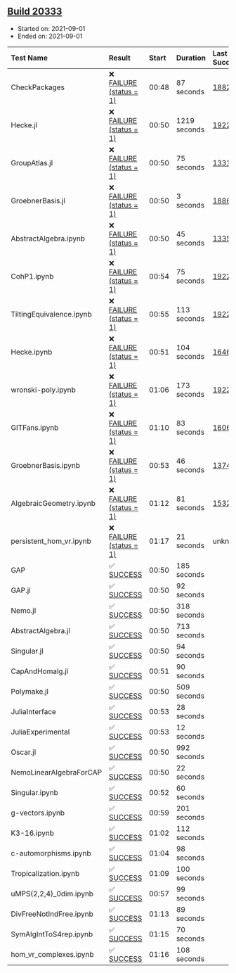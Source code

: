 ## [Build 20333](https://oscarci.mathematik.uni-kl.de/job/oscar/20333/)

* Started on: 2021-09-01
* Ended on: 2021-09-01

| Test Name    | Result | Start | Duration | Last Success | First Failure |
|:-------------|:-------|:------|:---------|:-------------|:--------------|
| CheckPackages | ❌ [FAILURE (status = 1)](https://oscarci.mathematik.uni-kl.de/job/oscar/20333/artifact/logs/build-20333/CheckPackages.log) | 00:48 | 87 seconds | [18822](https://oscarci.mathematik.uni-kl.de/job/oscar/18822/) | [18823](https://oscarci.mathematik.uni-kl.de/job/oscar/18823/) |
| Hecke.jl | ❌ [FAILURE (status = 1)](https://oscarci.mathematik.uni-kl.de/job/oscar/20333/artifact/logs/build-20333/Hecke.jl.log) | 00:50 | 1219 seconds | [19222](https://oscarci.mathematik.uni-kl.de/job/oscar/19222/) | [20152](https://oscarci.mathematik.uni-kl.de/job/oscar/20152/) |
| GroupAtlas.jl | ❌ [FAILURE (status = 1)](https://oscarci.mathematik.uni-kl.de/job/oscar/20333/artifact/logs/build-20333/GroupAtlas.jl.log) | 00:50 | 75 seconds | [13311](https://oscarci.mathematik.uni-kl.de/job/oscar/13311/) | [13312](https://oscarci.mathematik.uni-kl.de/job/oscar/13312/) |
| GroebnerBasis.jl | ❌ [FAILURE (status = 1)](https://oscarci.mathematik.uni-kl.de/job/oscar/20333/artifact/logs/build-20333/GroebnerBasis.jl.log) | 00:50 | 3 seconds | [18864](https://oscarci.mathematik.uni-kl.de/job/oscar/18864/) | [18865](https://oscarci.mathematik.uni-kl.de/job/oscar/18865/) |
| AbstractAlgebra.ipynb | ❌ [FAILURE (status = 1)](https://oscarci.mathematik.uni-kl.de/job/oscar/20333/artifact/logs/build-20333/AbstractAlgebra.ipynb.log) | 00:50 | 45 seconds | [13355](https://oscarci.mathematik.uni-kl.de/job/oscar/13355/) | [13356](https://oscarci.mathematik.uni-kl.de/job/oscar/13356/) |
| CohP1.ipynb | ❌ [FAILURE (status = 1)](https://oscarci.mathematik.uni-kl.de/job/oscar/20333/artifact/logs/build-20333/CohP1.ipynb.log) | 00:54 | 75 seconds | [19222](https://oscarci.mathematik.uni-kl.de/job/oscar/19222/) | [20152](https://oscarci.mathematik.uni-kl.de/job/oscar/20152/) |
| TiltingEquivalence.ipynb | ❌ [FAILURE (status = 1)](https://oscarci.mathematik.uni-kl.de/job/oscar/20333/artifact/logs/build-20333/TiltingEquivalence.ipynb.log) | 00:55 | 113 seconds | [19222](https://oscarci.mathematik.uni-kl.de/job/oscar/19222/) | [20152](https://oscarci.mathematik.uni-kl.de/job/oscar/20152/) |
| Hecke.ipynb | ❌ [FAILURE (status = 1)](https://oscarci.mathematik.uni-kl.de/job/oscar/20333/artifact/logs/build-20333/Hecke.ipynb.log) | 00:51 | 104 seconds | [16463](https://oscarci.mathematik.uni-kl.de/job/oscar/16463/) | [16464](https://oscarci.mathematik.uni-kl.de/job/oscar/16464/) |
| wronski-poly.ipynb | ❌ [FAILURE (status = 1)](https://oscarci.mathematik.uni-kl.de/job/oscar/20333/artifact/logs/build-20333/wronski-poly.ipynb.log) | 01:06 | 173 seconds | [19222](https://oscarci.mathematik.uni-kl.de/job/oscar/19222/) | [20152](https://oscarci.mathematik.uni-kl.de/job/oscar/20152/) |
| GITFans.ipynb | ❌ [FAILURE (status = 1)](https://oscarci.mathematik.uni-kl.de/job/oscar/20333/artifact/logs/build-20333/GITFans.ipynb.log) | 01:10 | 83 seconds | [16068](https://oscarci.mathematik.uni-kl.de/job/oscar/16068/) | [16069](https://oscarci.mathematik.uni-kl.de/job/oscar/16069/) |
| GroebnerBasis.ipynb | ❌ [FAILURE (status = 1)](https://oscarci.mathematik.uni-kl.de/job/oscar/20333/artifact/logs/build-20333/GroebnerBasis.ipynb.log) | 00:53 | 46 seconds | [13748](https://oscarci.mathematik.uni-kl.de/job/oscar/13748/) | [13749](https://oscarci.mathematik.uni-kl.de/job/oscar/13749/) |
| AlgebraicGeometry.ipynb | ❌ [FAILURE (status = 1)](https://oscarci.mathematik.uni-kl.de/job/oscar/20333/artifact/logs/build-20333/AlgebraicGeometry.ipynb.log) | 01:12 | 81 seconds | [15322](https://oscarci.mathematik.uni-kl.de/job/oscar/15322/) | [15323](https://oscarci.mathematik.uni-kl.de/job/oscar/15323/) |
| persistent_hom_vr.ipynb | ❌ [FAILURE (status = 1)](https://oscarci.mathematik.uni-kl.de/job/oscar/20333/artifact/logs/build-20333/persistent_hom_vr.ipynb.log) | 01:17 | 21 seconds | unknown | unknown |
| GAP | ✅ [SUCCESS](https://oscarci.mathematik.uni-kl.de/job/oscar/20333/artifact/logs/build-20333/GAP.log) | 00:50 | 185 seconds |  |  |
| GAP.jl | ✅ [SUCCESS](https://oscarci.mathematik.uni-kl.de/job/oscar/20333/artifact/logs/build-20333/GAP.jl.log) | 00:50 | 92 seconds |  |  |
| Nemo.jl | ✅ [SUCCESS](https://oscarci.mathematik.uni-kl.de/job/oscar/20333/artifact/logs/build-20333/Nemo.jl.log) | 00:50 | 318 seconds |  |  |
| AbstractAlgebra.jl | ✅ [SUCCESS](https://oscarci.mathematik.uni-kl.de/job/oscar/20333/artifact/logs/build-20333/AbstractAlgebra.jl.log) | 00:50 | 713 seconds |  |  |
| Singular.jl | ✅ [SUCCESS](https://oscarci.mathematik.uni-kl.de/job/oscar/20333/artifact/logs/build-20333/Singular.jl.log) | 00:50 | 94 seconds |  |  |
| CapAndHomalg.jl | ✅ [SUCCESS](https://oscarci.mathematik.uni-kl.de/job/oscar/20333/artifact/logs/build-20333/CapAndHomalg.jl.log) | 00:51 | 90 seconds |  |  |
| Polymake.jl | ✅ [SUCCESS](https://oscarci.mathematik.uni-kl.de/job/oscar/20333/artifact/logs/build-20333/Polymake.jl.log) | 00:50 | 509 seconds |  |  |
| JuliaInterface | ✅ [SUCCESS](https://oscarci.mathematik.uni-kl.de/job/oscar/20333/artifact/logs/build-20333/JuliaInterface.log) | 00:53 | 28 seconds |  |  |
| JuliaExperimental | ✅ [SUCCESS](https://oscarci.mathematik.uni-kl.de/job/oscar/20333/artifact/logs/build-20333/JuliaExperimental.log) | 00:53 | 12 seconds |  |  |
| Oscar.jl | ✅ [SUCCESS](https://oscarci.mathematik.uni-kl.de/job/oscar/20333/artifact/logs/build-20333/Oscar.jl.log) | 00:50 | 992 seconds |  |  |
| NemoLinearAlgebraForCAP | ✅ [SUCCESS](https://oscarci.mathematik.uni-kl.de/job/oscar/20333/artifact/logs/build-20333/NemoLinearAlgebraForCAP.log) | 00:50 | 22 seconds |  |  |
| Singular.ipynb | ✅ [SUCCESS](https://oscarci.mathematik.uni-kl.de/job/oscar/20333/artifact/logs/build-20333/Singular.ipynb.log) | 00:52 | 60 seconds |  |  |
| g-vectors.ipynb | ✅ [SUCCESS](https://oscarci.mathematik.uni-kl.de/job/oscar/20333/artifact/logs/build-20333/g-vectors.ipynb.log) | 00:59 | 201 seconds |  |  |
| K3-16.ipynb | ✅ [SUCCESS](https://oscarci.mathematik.uni-kl.de/job/oscar/20333/artifact/logs/build-20333/K3-16.ipynb.log) | 01:02 | 112 seconds |  |  |
| c-automorphisms.ipynb | ✅ [SUCCESS](https://oscarci.mathematik.uni-kl.de/job/oscar/20333/artifact/logs/build-20333/c-automorphisms.ipynb.log) | 01:04 | 98 seconds |  |  |
| Tropicalization.ipynb | ✅ [SUCCESS](https://oscarci.mathematik.uni-kl.de/job/oscar/20333/artifact/logs/build-20333/Tropicalization.ipynb.log) | 01:09 | 100 seconds |  |  |
| uMPS(2,2,4)_0dim.ipynb | ✅ [SUCCESS](https://oscarci.mathematik.uni-kl.de/job/oscar/20333/artifact/logs/build-20333/uMPS-2-2-4-_0dim.ipynb.log) | 00:57 | 99 seconds |  |  |
| DivFreeNotIndFree.ipynb | ✅ [SUCCESS](https://oscarci.mathematik.uni-kl.de/job/oscar/20333/artifact/logs/build-20333/DivFreeNotIndFree.ipynb.log) | 01:13 | 89 seconds |  |  |
| SymAlgIntToS4rep.ipynb | ✅ [SUCCESS](https://oscarci.mathematik.uni-kl.de/job/oscar/20333/artifact/logs/build-20333/SymAlgIntToS4rep.ipynb.log) | 01:15 | 70 seconds |  |  |
| hom_vr_complexes.ipynb | ✅ [SUCCESS](https://oscarci.mathematik.uni-kl.de/job/oscar/20333/artifact/logs/build-20333/hom_vr_complexes.ipynb.log) | 01:16 | 108 seconds |  |  |

